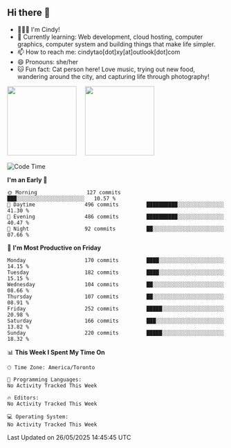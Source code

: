 ## Hi there 👋

<!--
**xinyue296/xinyue296** is a ✨ _special_ ✨ repository because its `README.md` (this file) appears on your GitHub profile.

Here are some ideas to get you started:

- 🔭 I’m currently working on ...
- 🌱 I’m currently learning ...
- 👯 I’m looking to collaborate on ...
- 🤔 I’m looking for help with ...
- 💬 Ask me about ...
- 📫 How to reach me: ...
- 😄 Pronouns: ...
- ⚡ Fun fact: ...
-->
- 👩🏻‍💻 I'm Cindy!
- 🌱 Currently learning: Web development, cloud hosting, computer graphics, computer system and building things that make life simpler.
- 📫 How to reach me: cindytao[dot]xy[at]outlook[dot]com
- 😄 Pronouns: she/her
- 🐱 Fun fact: Cat person here! Love music, trying out new food, wandering around the city, and capturing life through photography!

<!--Github Status: start-->
<div align="left">
  <img height="160em" src="https://github-readme-stats-topaz-two-25.vercel.app/api?username=xinyue296&theme=react&show_icons=true&count_private=true&include_orgs=true&hide=contribs,issues" />
    &nbsp;&nbsp;&nbsp;
  <img height="160em" src="https://github-readme-stats-cindy-taos-projects.vercel.app/api/top-langs/?username=xinyue296&theme=react&count_private=true&include_orgs=true&layout=compact" />
</div>
<!-- Github Status: end-->

<!--START_SECTION:waka-->
![Code Time](http://img.shields.io/badge/Code%20Time-294%20hrs%2030%20mins-blue)

**I'm an Early 🐤** 

```text
🌞 Morning                127 commits         ███░░░░░░░░░░░░░░░░░░░░░░   10.57 % 
🌆 Daytime                496 commits         ██████████░░░░░░░░░░░░░░░   41.30 % 
🌃 Evening                486 commits         ██████████░░░░░░░░░░░░░░░   40.47 % 
🌙 Night                  92 commits          ██░░░░░░░░░░░░░░░░░░░░░░░   07.66 % 
```
📅 **I'm Most Productive on Friday** 

```text
Monday                   170 commits         ████░░░░░░░░░░░░░░░░░░░░░   14.15 % 
Tuesday                  182 commits         ████░░░░░░░░░░░░░░░░░░░░░   15.15 % 
Wednesday                104 commits         ██░░░░░░░░░░░░░░░░░░░░░░░   08.66 % 
Thursday                 107 commits         ██░░░░░░░░░░░░░░░░░░░░░░░   08.91 % 
Friday                   252 commits         █████░░░░░░░░░░░░░░░░░░░░   20.98 % 
Saturday                 166 commits         ███░░░░░░░░░░░░░░░░░░░░░░   13.82 % 
Sunday                   220 commits         █████░░░░░░░░░░░░░░░░░░░░   18.32 % 
```


📊 **This Week I Spent My Time On** 

```text
🕑︎ Time Zone: America/Toronto

💬 Programming Languages: 
No Activity Tracked This Week

🔥 Editors: 
No Activity Tracked This Week

💻 Operating System: 
No Activity Tracked This Week
```


 Last Updated on 26/05/2025 14:45:45 UTC
<!--END_SECTION:waka-->
